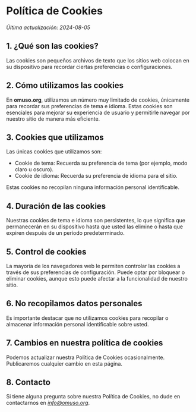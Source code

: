 # Política de Cookies

_Última actualización: 2024-08-05_

## 1. ¿Qué son las cookies?

Las cookies son pequeños archivos de texto que los sitios web colocan en su dispositivo para recordar ciertas preferencias o configuraciones.

## 2. Cómo utilizamos las cookies

En **omuso.org**, utilizamos un número muy limitado de cookies, únicamente para recordar sus preferencias de tema e idioma. Estas cookies son esenciales para mejorar su experiencia de usuario y permitirle navegar por nuestro sitio de manera más eficiente.

## 3. Cookies que utilizamos

Las únicas cookies que utilizamos son:

- Cookie de tema: Recuerda su preferencia de tema (por ejemplo, modo claro u oscuro).
- Cookie de idioma: Recuerda su preferencia de idioma para el sitio.

Estas cookies no recopilan ninguna información personal identificable.

## 4. Duración de las cookies

Nuestras cookies de tema e idioma son persistentes, lo que significa que permanecerán en su dispositivo hasta que usted las elimine o hasta que expiren después de un período predeterminado.

## 5. Control de cookies

La mayoría de los navegadores web le permiten controlar las cookies a través de sus preferencias de configuración. Puede optar por bloquear o eliminar cookies, aunque esto puede afectar a la funcionalidad de nuestro sitio.

## 6. No recopilamos datos personales

Es importante destacar que no utilizamos cookies para recopilar o almacenar información personal identificable sobre usted.

## 7. Cambios en nuestra política de cookies

Podemos actualizar nuestra Política de Cookies ocasionalmente. Publicaremos cualquier cambio en esta página.

## 8. Contacto

Si tiene alguna pregunta sobre nuestra Política de Cookies, no dude en contactarnos en *info@omuso.org*.
